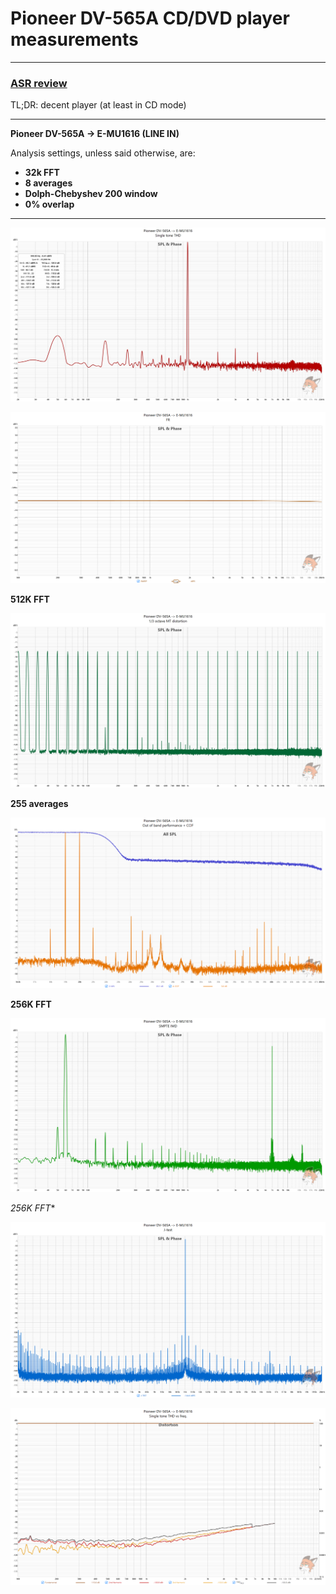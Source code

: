 # Pioneer DV-565A CD/DVD player measurements

<hr>

### [ASR review](https://www.audiosciencereview.com/forum/index.php?threads/pioneer-dv-565a-cd-dvd-measurements.62081/)

TL;DR: decent player (at least in CD mode)

<hr>

**Pioneer DV-565A -> E-MU1616 (LINE IN)**

Analysis settings, unless said otherwise, are:

* **32k FFT**
* **8 averages**
* **Dolph-Chebyshev 200 window**
* **0% overlap**

<hr>

![SINGLE_TONE.jpg](SINGLE_TONE.jpg)

![FR.png](FR.png)

**512K FFT** 

![MT.jpg](MT.jpg)

**255 averages**

![OOB_PERF.png](OOB_PERF.png)

**256K FFT**

![SMPTE.jpg](SMPTE.jpg)

*256K FFT**

![J_TEST.png](J_TEST.png)

![THD.png](THD.png)